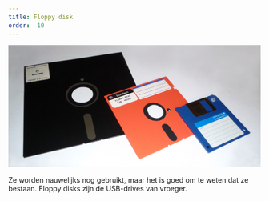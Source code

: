 ```yaml
---
title: Floppy disk
order:  10
---
```


![Drie verschillende types floppy disk, 8 inch, 4 1/4 inch, and 3 1/2 inch](floppy.jpg)

Ze worden nauwelijks nog gebruikt, maar het is goed om te weten dat ze bestaan.
Floppy disks zijn de USB-drives van vroeger.

